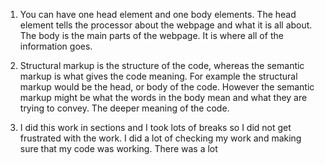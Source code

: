 1. You can have one head element and one body elements. The head element tells the processor about the webpage and what it is all about. The body is the main parts of the webpage. It is where all of the information goes. 

2. Structural markup is the structure of the code, whereas the semantic markup is what gives the code meaning. For example the structural markup would be the head, or body of the code. However the semantic markup might be what the words in the body mean and what they are trying to convey. The deeper meaning of the code.

3. I did this work in sections and I took lots of breaks so I did not get frustrated with the work. I did a lot of checking my work and making sure that my code was working. There was a lot
